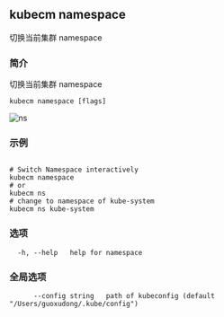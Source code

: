 ## kubecm namespace

切换当前集群 namespace

### 简介


切换当前集群 namespace


```
kubecm namespace [flags]
```

![ns](../../static/ns.gif)

### 示例

```

# Switch Namespace interactively
kubecm namespace
# or
kubecm ns
# change to namespace of kube-system
kubecm ns kube-system

```

### 选项

```
  -h, --help   help for namespace
```

### 全局选项

```
      --config string   path of kubeconfig (default "/Users/guoxudong/.kube/config")
```
